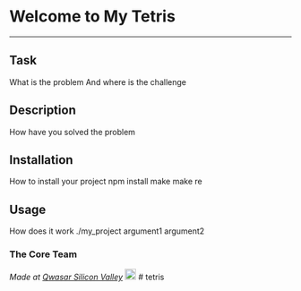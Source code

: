 # Welcome to My Tetris
***

## Task
 What is the problem And where is the challenge

## Description
 How have you solved the problem

## Installation
 How to install your project npm install make make re

## Usage
 How does it work
./my_project argument1 argument2


### The Core Team


<span><i>Made at <a href='https://qwasar.io'>Qwasar Silicon Valley</a></i></span>
<span><img alt='Qwasar Silicon Valley Logo' src='https://storage.googleapis.com/qwasar-public/qwasar-logo_50x50.png' width='20px'></span>
#   t e t r i s  
 